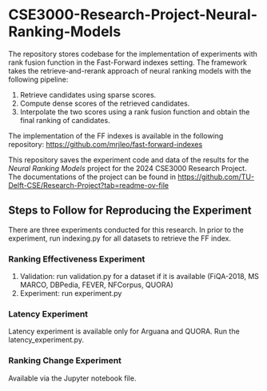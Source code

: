 # CSE3000-Research-Project-Neural-Ranking-Models
The repository stores codebase for the implementation of experiments with rank fusion function in the Fast-Forward indexes setting.
The framework takes the retrieve-and-rerank approach of neural ranking models with the following pipeline:
1. Retrieve candidates using sparse scores.
2. Compute dense scores of the retrieved candidates.
3. Interpolate the two scores using a rank fusion function and obtain the final ranking of candidates.

The implementation of the FF indexes is available in the following repository: https://github.com/mrjleo/fast-forward-indexes

This repository saves the experiment code and data of the results 
for the _Neural Ranking Models_ project for the 2024 CSE3000 Research Project.
The documentations of the project can be found in https://github.com/TU-Delft-CSE/Research-Project?tab=readme-ov-file

## Steps to Follow for Reproducing the Experiment
There are three experiments conducted for this research. 
In prior to the experiment, run indexing.py for all datasets to retrieve the FF index.
### Ranking Effectiveness Experiment
1. Validation: run validation.py for a dataset if it is available (FiQA-2018, MS MARCO, DBPedia, FEVER, NFCorpus, QUORA) 
2. Experiment: run experiment.py
### Latency Experiment
Latency experiment is available only for Arguana and QUORA. Run the latency_experiment.py.
### Ranking Change Experiment
Available via the Jupyter notebook file.